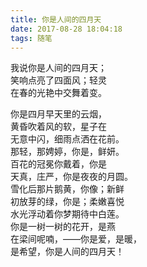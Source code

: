 ```yaml
---
title: 你是人间的四月天
date: 2017-08-28 18:04:18
tags: 随笔
---
```


我说你是人间的四月天；    
笑响点亮了四面风；轻灵    
在春的光艳中交舞着变。 

 <!-- more -->   
你是四月早天里的云烟，    
黄昏吹着风的软，星子在    
无意中闪，细雨点洒在花前。    
那轻，那娉婷，你是，鲜妍。    
百花的冠冕你戴着，你是    
天真，庄严，你是夜夜的月圆。    
雪化后那片鹅黄，你像；新鲜    
初放芽的绿，你是；柔嫩喜悦    
水光浮动着你梦期待中白莲。    
你是一树一树的花开，是燕    
在梁间呢喃，——你是爱，是暖，    
是希望，你是人间的四月天！